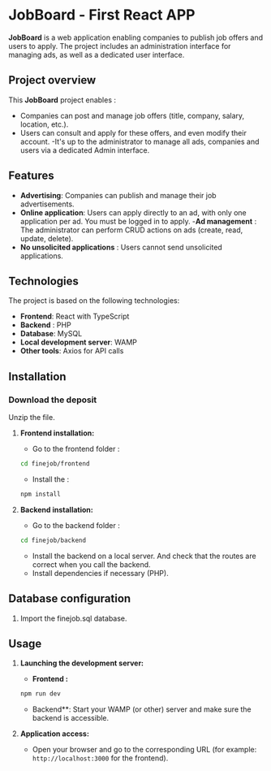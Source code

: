 # JobBoard - First React APP

**JobBoard** is a web application enabling companies to publish job offers and users to apply. The project includes an administration interface for managing ads, as well as a dedicated user interface.

## Project overview

This **JobBoard** project enables :
- Companies can post and manage job offers (title, company, salary, location, etc.).
- Users can consult and apply for these offers, and even modify their account.
-It's up to the administrator to manage all ads, companies and users via a dedicated Admin interface.

## Features

- **Advertising**: Companies can publish and manage their job advertisements.
- **Online application**: Users can apply directly to an ad, with only one application per ad. You must be logged in to apply.
-**Ad management** : The administrator can perform CRUD actions on ads (create, read, update, delete).
- **No unsolicited applications** : Users cannot send unsolicited applications.
  
## Technologies

The project is based on the following technologies:
- **Frontend**: React with TypeScript
- **Backend** : PHP
- **Database**: MySQL
- **Local development server**: WAMP
- **Other tools**: Axios for API calls

## Installation

### Download the deposit
Unzip the file.

1. **Frontend installation:**
   - Go to the frontend folder :
   ```bash
   cd finejob/frontend
   ```
   - Install the :
   ```bash
   npm install
   ```

2. **Backend installation:**
   - Go to the backend folder :
   ```bash
   cd finejob/backend
   ```
   - Install the backend on a local server. And check that the routes are correct when you call the backend.
   - Install dependencies if necessary (PHP).

## Database configuration

1. Import the finejob.sql database.

## Usage

1. **Launching the development server:**

   - **Frontend :**
   ```bash
   npm run dev
   ```
   - Backend**: Start your WAMP (or other) server and make sure the backend is accessible.

2. **Application access:**
   - Open your browser and go to the corresponding URL (for example: `http://localhost:3000` for the frontend).
